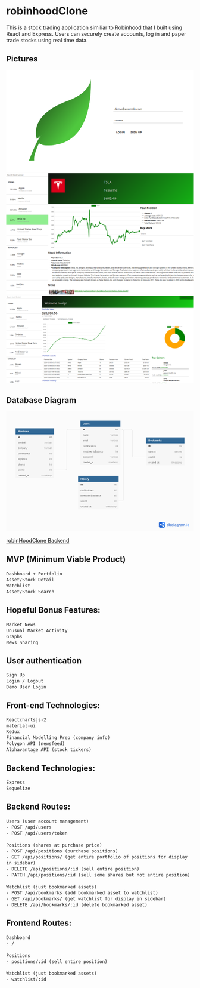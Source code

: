 # robinhoodClone

This is a stock trading application similiar to Robinhood that I built using React and Express.  Users can securely create accounts, log in and paper trade stocks using real time data.  

## Pictures

![ERD](./login_screen.png)
![ERD](./stock_detail.png)
![ERD](./user_dashboard.png)

## Database Diagram

![ERD](./databaseSchema/database3.png)

[robinHoodClone Backend](https://github.com/johnegus/robinhoodCloneBackend)

## MVP (Minimum Viable Product)

    Dashboard + Portfolio
    Asset/Stock Detail
    Watchlist
    Asset/Stock Search

## Hopeful Bonus Features:

    Market News
    Unusual Market Activity
    Graphs
    News Sharing 

## User authentication

    Sign Up
    Login / Logout
    Demo User Login

## Front-end Technologies:

    Reactchartsjs-2
    material-ui
    Redux
    Financial Modelling Prep (company info)  
    Polygon API (newsfeed)
    Alphavantage API (stock tickers)

    
## Backend Technologies:

    Express
    Sequelize
    
## Backend Routes:
    
    Users (user account management)
    - POST /api/users
    - POST /api/users/token
    
    Positions (shares at purchase price)
    - POST /api/positions (purchase positions)
    - GET /api/positions/ (get entire portfolio of positions for display in sidebar)
    - DELETE /api/positions/:id (sell entire position)
    - PATCH /api/positions/:id (sell some shares but not entire position)
    
    Watchlist (just bookmarked assets)
    - POST /api/bookmarks (add bookmarked asset to watchlist)
    - GET /api/bookmarks/ (get watchlist for display in sidebar)
    - DELETE /api/bookmarks/:id (delete bookmarked asset)

## Frontend Routes:
    
    Dashboard 
    - /
    
    Positions 
    - positions/:id (sell entire position)
    
    Watchlist (just bookmarked assets)
    - watchlist/:id
    
    



